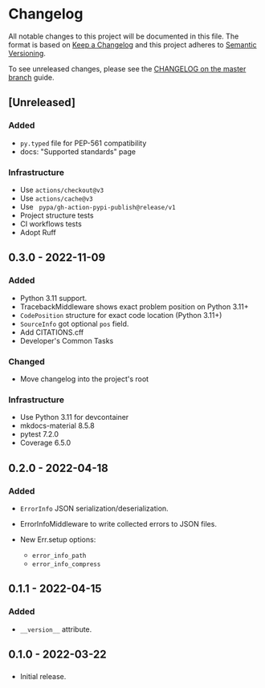 # Changelog

All notable changes to this project will be documented in this file.
The format is based on [Keep a Changelog](https://keepachangelog.com/en/1.0.0/)
and this project adheres to [Semantic Versioning](https://semver.org/spec/v2.0.0.html).

To see unreleased changes, please see the [CHANGELOG on the master branch](https://github.com/gufolabs/gufo_err/blob/master/CHANGELOG.md) guide.

## [Unreleased]

### Added

* `py.typed` file for PEP-561 compatibility
* docs: "Supported standards" page

### Infrastructure

* Use `actions/checkout@v3`
* Use `actions/cache@v3`
* Use ` pypa/gh-action-pypi-publish@release/v1`
* Project structure tests
* CI workflows tests
* Adopt Ruff

## 0.3.0 - 2022-11-09

### Added

* Python 3.11 support.
* TracebackMiddleware shows exact problem position on Python 3.11+
* `CodePosition` structure for exact code location (Python 3.11+)
* `SourceInfo` got optional `pos` field.
* Add CITATIONS.cff
* Developer's Common Tasks

### Changed

* Move changelog into the project's root

### Infrastructure

* Use Python 3.11 for devcontainer
* mkdocs-material 8.5.8
* pytest 7.2.0
* Coverage 6.5.0

## 0.2.0 - 2022-04-18

###  Added

* `ErrorInfo` JSON serialization/deserialization.
* ErrorInfoMiddleware to write collected errors to JSON files.
* New Err.setup options:
  
    * `error_info_path`
    * `error_info_compress`

## 0.1.1 - 2022-04-15

### Added

* `__version__` attribute.

## 0.1.0 - 2022-03-22

### 

* Initial release.